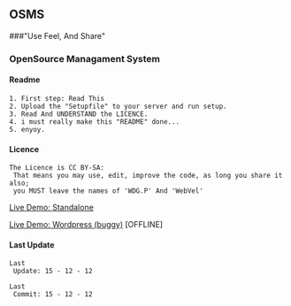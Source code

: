 ## OSMS
###"Use Feel, And Share"
### OpenSource Managament System

#### Readme
~~~~~~~~~~~~~~~~~~~~~~~~~~~~~~~~~~~~~~~~~~~~~~~~~~~~~~~~~~~~~~~~~~~~~~~
1. First step: Read This
2. Upload the "Setupfile" to your server and run setup.
3. Read And UNDERSTAND the LICENCE.
4. i must really make this "README" done...
5. enyoy.
~~~~~~~~~~~~~~~~~~~~~~~~~~~~~~~~~~~~~~~~~~~~~~~~~~~~~~~~~~~~~~~~~~~~~~~

#### Licence	
~~~~~~~~~~~~~~~~~~~~~~~~~~~~~~~~~~~~~~~~~~~~~~~~~~~~~~~~~~~~~~~~~~~~~~~
The Licence is CC BY-SA:
 That means you may use, edit, improve the code, as long you share it also;
 you MUST leave the names of 'WDG.P' And 'WebVel'
~~~~~~~~~~~~~~~~~~~~~~~~~~~~~~~~~~~~~~~~~~~~~~~~~~~~~~~~~~~~~~~~~~~~~~~

[Live Demo: Standalone](http://osms.wdgp.nl)

[Live Demo: Wordpress (buggy)](http://d.wdgp.nl/?page_id=4) [OFFLINE]

#### Last Update
~~~~~~~~~~~~~~~~~~~~~~~~~~~~~~~~~~~~~~~~~~~~~~~~~~~~~~~~~~~~~~~~~~~~~~~
Last
 Update: 15 - 12 - 12

Last
 Commit: 15 - 12 - 12
~~~~~~~~~~~~~~~~~~~~~~~~~~~~~~~~~~~~~~~~~~~~~~~~~~~~~~~~~~~~~~~~~~~~~~~